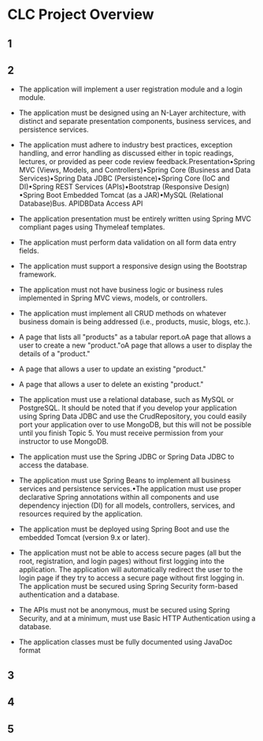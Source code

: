 # CLC Project Overview

## 1

## 2
- The application will implement a user registration module and a login module.

- The application must be designed using an N-Layer architecture, with distinct and separate presentation components, business services, and persistence services.

- The application must adhere to industry best practices, exception handling, and error handling as discussed either in topic readings, lectures, or provided as peer code review feedback.Presentation•Spring MVC (Views, Models, and Controllers)•Spring Core (Business and Data Services)•Spring Data JDBC (Persistence)•Spring Core (IoC and DI)•Spring REST Services (APIs)•Bootstrap (Responsive Design) •Spring Boot Embedded Tomcat (as a JAR)•MySQL (Relational Database)Bus. APIDBData Access API

- The application presentation must be entirely written using Spring MVC compliant pages using Thymeleaf templates.

- The application must perform data validation on all form data entry fields.
- The application must support a responsive design using the Bootstrap framework.
- The application must not have business logic or business rules implemented in Spring MVC views, models, or controllers.
- The application must implement all CRUD methods on whatever business domain is being addressed (i.e., products, music, blogs, etc.).
- A page that lists all "products" as a tabular report.oA page that allows a user to create a new "product."oA page that allows a user to display the details of a "product."
- A page that allows a user to update an existing "product."
- A page that allows a user to delete an existing "product."
- The application must use a relational database, such as MySQL or PostgreSQL. It should be noted that if you develop your application using Spring Data JDBC and use the CrudRepository, you could easily port your application over to use MongoDB, but this will not be possible until you finish Topic 5. You must receive permission from your instructor to use MongoDB.
- The application must use the Spring JDBC or Spring Data JDBC to access the database.
- The application must use Spring Beans to implement all business services and persistence services.•The application must use proper declarative Spring annotations within all components and use dependency injection (DI) for all models, controllers, services, and resources required by the application.
- The application must be deployed using Spring Boot and use the embedded Tomcat (version 9.x or later).
- The application must not be able to access secure pages (all but the root, registration, and login pages) without first logging into the application. The application will automatically redirect the user to the login page if they try to access a secure page without first logging in. The application must be secured using Spring Security form-based authentication and a database.
- The APIs must not be anonymous, must be secured using Spring Security, and at a minimum, must use Basic HTTP Authentication using a database.
- The application classes must be fully documented using JavaDoc format

## 3

## 4

## 5